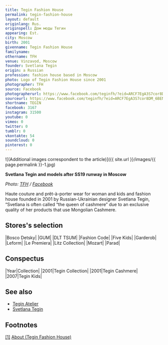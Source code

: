 ```yaml
---
title: Tegin Fashion House
permalink: tegin-fashion-house
layout: default
originlang: Rus.
originspell: Дом моды Тегин
appearing: Est.
city: Moscow
birth: 2001
givenname: Tegin Fashion House
familyname:
othername: TFH
venue: Vinzavod, Moscow
founder: Svetlana Tegin
origin: a Russian
profession: fashion house based in Moscow
photo: Logo of Tegin Fashion House since 2001
photographer: TFH
source: Facebook
photographerurl: https://www.facebook.com/teginfh/?eid=ARCF7EgA3S7cor8DM_6BENhvNqDzEqHKi4d27uVkvZhIDHyWZiQ_G3KXPG2mrGwuw8tiaGPs5Uq55uvQ&fref=tag
sourceurl: https://www.facebook.com/teginfh/?eid=ARCF7EgA3S7cor8DM_6BENhvNqDzEqHKi4d27uVkvZhIDHyWZiQ_G3KXPG2mrGwuw8tiaGPs5Uq55uvQ&fref=tag
shortname: TEGIN
facebook: 3167
instagram: 31500
youtube: 0
vimeo: 0
twitter: 0
tumblr: 0
vkontakte: 54
soundcloud: 0
pinterest: 0
---
```


![(Additional images correspondent to the article)]({{ site.url }}/images/{{ page.permalink }}-1.jpg)

**Svetlana Tegin and models after SS19 runway in Moscow**

*Photo: [TFH](https://www.facebook.com/teginfh/photos/a.2236197356392089/2236199936391831/?type=3&theater) / [Facebook](https://www.facebook.com/teginfh/photos/a.2236197356392089/2236199936391831/?type=3&theater)*

Haute couture and prêt-à-porter wear for woman and kids and fashion house founded in 2001 by Russian-Ukrainian designer Svetlana Tegin, “Svetlana is often called “the queen of cashmere” due to an exclusive quality of her products that use Mongolian Cashmere.

## Stores's selection

|Bosco Detsky|
|GUM|
|DLT TSUM|
|Fashion Code|
|Five Kids|
|Garderob|
|Leform|
|Le Premiera|
|Litz Collection|
|Mozart|
|Parad|

## Сonspectus


|Year|Collection|
|2001|Tegin Collection|
|2001|Tegin Cashmere|
|2007|Tegin Kids|

## See also

+ [Tegin Atelier](tegin-atelier)
+ [Svetlana Tegin](tegin-svetlana)

## Footnotes

[[1]](#a1) <span id="f1"></span> [About (Tegin Fashion House)](https://tegin.com/about-tegin/)
